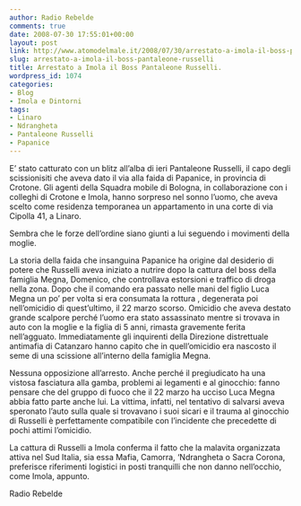 ```yaml
---
author: Radio Rebelde
comments: true
date: 2008-07-30 17:55:01+00:00
layout: post
link: http://www.atomodelmale.it/2008/07/30/arrestato-a-imola-il-boss-pantaleone-russelli/
slug: arrestato-a-imola-il-boss-pantaleone-russelli
title: Arrestato a Imola il Boss Pantaleone Russelli.
wordpress_id: 1074
categories:
- Blog
- Imola e Dintorni
tags:
- Linaro
- Ndrangheta
- Pantaleone Russelli
- Papanice
---
```


E’ stato catturato con un blitz all’alba di ieri Pantaleone Russelli, il capo degli scissionisiti che aveva dato il via alla faida di Papanice, in provincia di Crotone. Gli agenti della Squadra mobile di Bologna, in collaborazione con i colleghi di Crotone e Imola, hanno sorpreso nel sonno l’uomo, che aveva scelto come residenza temporanea un appartamento in una corte di via Cipolla 41, a Linaro.




Sembra che le forze dell’ordine siano giunti a lui seguendo i movimenti della moglie.



La storia della faida che insanguina Papanice ha origine dal desiderio di potere che Russelli aveva iniziato a nutrire dopo la cattura del boss della famiglia Megna, Domenico, che controllava estorsioni e traffico di droga nella zona.
Dopo che il comando era passato nelle mani del figlio Luca Megna un po’ per volta si era consumata la rottura , degenerata poi  nell’omicidio di quest’ultimo, il 22 marzo scorso.  Omicidio che aveva destato grande scalpore perché l’uomo era stato assassinato mentre si trovava in auto con la moglie e la figlia di 5 anni, rimasta gravemente ferita nell’agguato. Immediatamente gli inquirenti della Direzione distrettuale antimafia di Catanzaro hanno capito che in quell’omicidio era nascosto il seme di una scissione all’interno della famiglia Megna.<!-- more -->



Nessuna opposizione all’arresto. Anche perché il pregiudicato ha una vistosa fasciatura alla gamba, problemi ai legamenti e al ginocchio: fanno pensare che del gruppo di fuoco che il 22 marzo ha ucciso Luca Megna abbia fatto parte anche lui. La vittima, infatti, nel tentativo di salvarsi aveva speronato l’auto sulla quale si trovavano i suoi sicari e il trauma al ginocchio di Russelli è perfettamente compatibile con l’incidente che precedette di pochi attimi l’omicidio.




La cattura di Russelli a Imola conferma il fatto che la malavita organizzata attiva nel Sud Italia, sia essa Mafia, Camorra, ‘Ndrangheta o Sacra Corona, preferisce riferimenti logistici in posti tranquilli che non danno nell’occhio, come Imola, appunto.




Radio Rebelde
